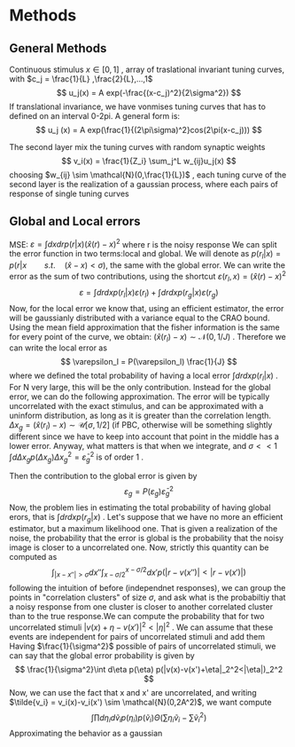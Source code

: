 # Methods

## General Methods

Continuous stimulus $x \in [0,1]$   , array of traslational invariant tuning curves, with $c_j = \frac{1}{L} ,\frac{2}{L},...,1$    
$$
u_j(x) = A exp(-\frac{(x-c_j)^2}{2\sigma^2})
$$
If translational invariance, we have vonmises tuning curves that has to defined on an interval 0-2pi.  A general form is:
$$
u_j (x) = A exp(\frac{1}{(2\pi\sigma)^2}cos(2\pi(x-c_j)))
$$


The second layer mix the tuning curves with random synaptic weights 
$$
v_i(x) = \frac{1}{Z_i} \sum_j^L w_{ij}u_j(x)
$$
choosing $w_{ij} \sim \mathcal{N}(0,\frac{1}{L})$ , each tuning curve of the second layer is the realization of a gaussian process, where each pairs of response of single tuning curves

## Global and Local errors

MSE:  $\varepsilon = \int dx dr p(r|x)(\hat{x}(r) - x)^2$  where r is the noisy response
We can split the error function in two terms:local and global. We will denote as $p(r_l|x ) = p(r|x \qquad s.t. \quad  (\hat{x}-x) <\sigma)$, the same with the global error. We can write the error as the sum of two contributions, using the shortcut $\varepsilon(r_l,x) = (\hat{x}(r)-x)^2$
$$
\varepsilon = \int dr dx p(r_l|x) \varepsilon(r_l) + \int dr dx p(r_g|x) \varepsilon(r_g)
$$
Now, for the local error we know that, using an efficient estimator, the error will be gaussianly distributed with a variance equal to the CRAO bound. Using the mean field approximation that the fisher information is the same for every point of the curve, we obtain: $(\hat{x}(r_l) - x) \sim \mathcal{N}(0,1/J)$ . Therefore we can write the local error as 
$$
\varepsilon_l = P(\varepsilon_l) \frac{1}{J}
$$
where we defined the total probability of having a local error $\int drdx p(r_l|x)$ . For N very large, this will be the only contribution. Instead for the global error, we can do the following approximation. The error will be typically uncorrelated with the exact stimulus,  and can be approximated with a uninform distribution, as long as it is greater than the correlation length. $\Delta x_g = (\hat{x}(r_l) - x) \sim \mathcal{U}[\sigma,1/2]$ (if PBC, otherwise will be something slightly different since  we have to keep into account that point in the middle has a lower error. Anyway, what matters is that when we integrate, and $\sigma <<1$ $\int d \Delta x_g  p(\Delta x_g)\Delta x_g ^2 = \bar{\varepsilon}_g^2$ is of order 1 .

Then the contribution to the global error is given by
$$
\varepsilon_g = P(\varepsilon_g) \bar{\varepsilon}_g^2
$$
Now, the problem lies in estimating the total probability of having  global erors, that is $\int dr dx p(r_g|x)$ . Let's suppose that we have no more an efficient estimator, but a maximum likelihood one. That is given a realization of the noise, the probability that the error is global is the probability that the noisy image is closer to a uncorrelated one. Now, strictly this quantity can be computed as 
$$
\int _{|x-x''|> \sigma}dx'' \int^{x-\sigma/2} _{x-\sigma/2}dx' p(|r-v(x'')|<|r-v(x')|)
$$
following the intuition of before (independnet responses), we can group the points in "correlation clusters" of size $\sigma$, and ask what is the probabiltiy that a noisy response from one cluster is closer to another correlated cluster than to the true response.We can compute the probability that for two uncorrelated stimuli $|v(x) + \eta - v(x')|^2 < |\eta|^2$ .  We can assume that these events are independent for pairs of uncorrelated stimuli and add them Having  $\frac{1}{\sigma^2}$ possible of pairs of uncorrelated stimuli, we can say that the global error probability is given by 
$$
\frac{1}{\sigma^2}\int d\eta p(\eta) p(|v(x)-v(x')+\eta|_2^2<|\eta|)_2^2
$$
Now, we can use the fact that x and x' are uncorrelated, and writing  $\tilde{v_i} = v_i(x)-v_i(x') \sim \mathcal{N}(0,2A^2)$, we want compute 
$$
\int \prod d\eta_i d\tilde{v}_i p(\eta_i)p(\tilde{v}_i) \Theta(\sum \eta_i\tilde{v}_i - \sum \tilde{v}_i^2)
$$
Approximating the behavior as a gaussian